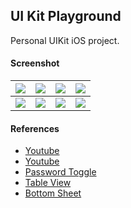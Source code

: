 ## UI Kit Playground ##

Personal UIKit iOS project.

#### Screenshot ####
| ![](https://i.imgur.com/mJVctkz.png) | ![](https://i.imgur.com/5IZDBP0.png) | ![](https://i.imgur.com/ccx2iSI.png) | ![](https://i.imgur.com/6KbhQz6.png) |
| :---: | :---: | :---: | :---: |
| ![](https://i.imgur.com/01DXDkO.png) | ![](https://i.imgur.com/JZvUMC7.png) | ![](https://i.imgur.com/4v0kLYX.png) | ![](https://i.imgur.com/MHD5eWw.png) |

#### References ####
- [Youtube](https://youtu.be/cErQiJhLBOY)
- [Youtube](https://youtu.be/32rp1mtCg-Q)
- [Password Toggle](https://levelup.gitconnected.com/beginner-ios-dev-embed-a-secure-text-entry-toggle-button-into-a-uitextfield-17bacfc87608)
- [Table View](https://youtu.be/R2Ng8Vj2yhY)
- [Bottom Sheet](https://sarunw.com/posts/bottom-sheet-in-ios-15-with-uisheetpresentationcontroller/)